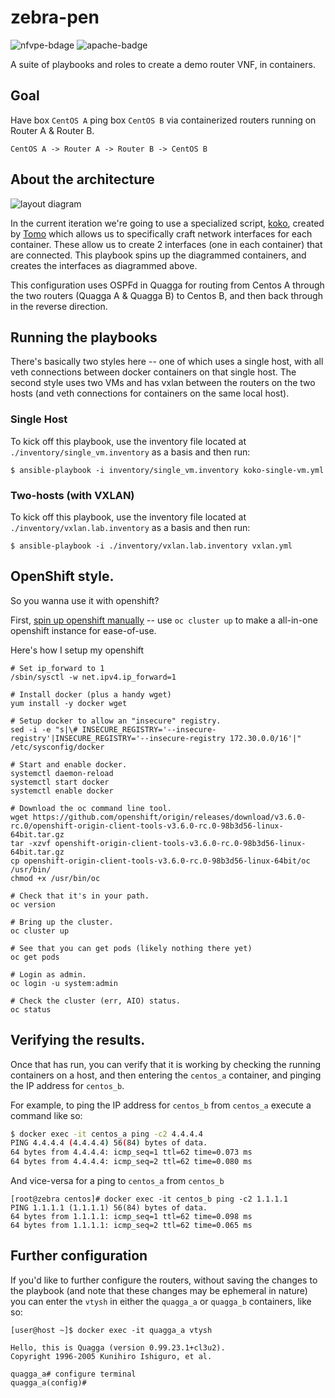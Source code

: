 # zebra-pen

![nfvpe-bdage](https://img.shields.io/badge/nfvpe-approved-green.svg) ![apache-badge](https://img.shields.io/badge/license-Apache%20v2-blue.svg)

A suite of playbooks and roles to create a demo router VNF, in containers.

## Goal

Have box `CentOS A` ping box `CentOS B` via containerized routers running on Router A & Router B.

```
CentOS A -> Router A -> Router B -> CentOS B
```

## About the architecture

![layout diagram](http://i.imgur.com/oXQQWjy.png)

In the current iteration we're going to use a specialized script, [koko](https://github.com/redhat-nfvpe/koko), created by [Tomo](https://github.com/s1061123) which allows us to specifically craft network interfaces for each container. These allow us to create 2 interfaces (one in each container) that are connected. This playbook spins up the diagrammed containers, and creates the interfaces as diagrammed above.

This configuration uses OSPFd in Quagga for routing from Centos A through the two routers (Quagga A & Quagga B) to Centos B, and then back through in the reverse direction.

## Running the playbooks

There's basically two styles here -- one of which uses a single host, with all veth connections between docker containers on that single host. The second style uses two VMs and has vxlan between the routers on the two hosts (and veth connections for containers on the same local host).

### Single Host

To kick off this playbook, use the inventory file located at `./inventory/single_vm.inventory` as a basis and then run:

```
$ ansible-playbook -i inventory/single_vm.inventory koko-single-vm.yml
```

### Two-hosts (with VXLAN)

To kick off this playbook, use the inventory file located at `./inventory/vxlan.lab.inventory` as a basis and then run:

```
$ ansible-playbook -i ./inventory/vxlan.lab.inventory vxlan.yml
```

## OpenShift style.

So you wanna use it with openshift?

First, [spin up openshift manually](https://github.com/openshift/origin/blob/master/docs/cluster_up_down.md) -- use `oc cluster up` to make a all-in-one openshift instance for ease-of-use.

Here's how I setup my openshift

```
# Set ip_forward to 1
/sbin/sysctl -w net.ipv4.ip_forward=1

# Install docker (plus a handy wget)
yum install -y docker wget

# Setup docker to allow an "insecure" registry.
sed -i -e "s|\# INSECURE_REGISTRY='--insecure-registry'|INSECURE_REGISTRY='--insecure-registry 172.30.0.0/16'|" /etc/sysconfig/docker

# Start and enable docker.
systemctl daemon-reload
systemctl start docker
systemctl enable docker

# Download the oc command line tool.
wget https://github.com/openshift/origin/releases/download/v3.6.0-rc.0/openshift-origin-client-tools-v3.6.0-rc.0-98b3d56-linux-64bit.tar.gz
tar -xzvf openshift-origin-client-tools-v3.6.0-rc.0-98b3d56-linux-64bit.tar.gz 
cp openshift-origin-client-tools-v3.6.0-rc.0-98b3d56-linux-64bit/oc /usr/bin/
chmod +x /usr/bin/oc

# Check that it's in your path.
oc version

# Bring up the cluster.
oc cluster up

# See that you can get pods (likely nothing there yet)
oc get pods

# Login as admin.
oc login -u system:admin

# Check the cluster (err, AIO) status.
oc status
```

## Verifying the results.

Once that has run, you can verify that it is working by checking the running containers on a host, and then entering the `centos_a` container, and pinging the IP address for `centos_b`.

For example, to ping the IP address for `centos_b` from `centos_a` execute a command like so:

```bash
$ docker exec -it centos_a ping -c2 4.4.4.4
PING 4.4.4.4 (4.4.4.4) 56(84) bytes of data.
64 bytes from 4.4.4.4: icmp_seq=1 ttl=62 time=0.073 ms
64 bytes from 4.4.4.4: icmp_seq=2 ttl=62 time=0.080 ms
```

And vice-versa for a ping to `centos_a` from `centos_b`

```
[root@zebra centos]# docker exec -it centos_b ping -c2 1.1.1.1
PING 1.1.1.1 (1.1.1.1) 56(84) bytes of data.
64 bytes from 1.1.1.1: icmp_seq=1 ttl=62 time=0.098 ms
64 bytes from 1.1.1.1: icmp_seq=2 ttl=62 time=0.065 ms
```

## Further configuration

If you'd like to further configure the routers, without saving the changes to the playbook (and note that these changes may be ephemeral in nature) you can enter the `vtysh` in either the `quagga_a` or `quagga_b` containers, like so:

```
[user@host ~]$ docker exec -it quagga_a vtysh

Hello, this is Quagga (version 0.99.23.1+cl3u2).
Copyright 1996-2005 Kunihiro Ishiguro, et al.

quagga_a# configure terminal 
quagga_a(config)# 
```

